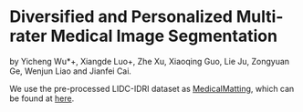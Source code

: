 # Diversified and Personalized Multi-rater Medical Image Segmentation
by Yicheng Wu*+, Xiangde Luo+, Zhe Xu, Xiaoqing Guo, Lie Ju, Zongyuan Ge, Wenjun Liao and Jianfei Cai.

We use the pre-processed LIDC-IDRI dataset as [MedicalMatting](https://doi.org/10.1007/978-3-030-87199-4_54), which can be found at [here](https://github.com/wangsssky/MedicalMatting/tree/main/dataset).
